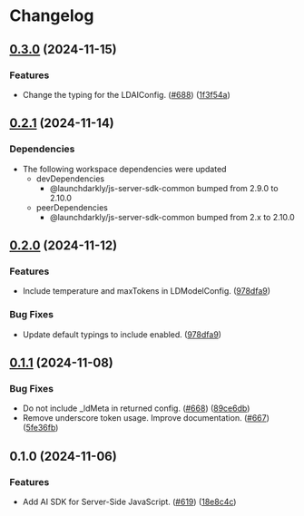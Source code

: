 # Changelog

## [0.3.0](https://github.com/launchdarkly/js-core/compare/server-sdk-ai-v0.2.1...server-sdk-ai-v0.3.0) (2024-11-15)


### Features

* Change the typing for the LDAIConfig. ([#688](https://github.com/launchdarkly/js-core/issues/688)) ([1f3f54a](https://github.com/launchdarkly/js-core/commit/1f3f54abef144cccc7ac5b9bfef8392b9d7f2618))

## [0.2.1](https://github.com/launchdarkly/js-core/compare/server-sdk-ai-v0.2.0...server-sdk-ai-v0.2.1) (2024-11-14)


### Dependencies

* The following workspace dependencies were updated
  * devDependencies
    * @launchdarkly/js-server-sdk-common bumped from 2.9.0 to 2.10.0
  * peerDependencies
    * @launchdarkly/js-server-sdk-common bumped from 2.x to 2.10.0

## [0.2.0](https://github.com/launchdarkly/js-core/compare/server-sdk-ai-v0.1.1...server-sdk-ai-v0.2.0) (2024-11-12)


### Features

* Include temperature and maxTokens in LDModelConfig. ([978dfa9](https://github.com/launchdarkly/js-core/commit/978dfa95d1c25f942d96b730b187f92af045f90f))


### Bug Fixes

* Update default typings to include enabled. ([978dfa9](https://github.com/launchdarkly/js-core/commit/978dfa95d1c25f942d96b730b187f92af045f90f))

## [0.1.1](https://github.com/launchdarkly/js-core/compare/server-sdk-ai-v0.1.0...server-sdk-ai-v0.1.1) (2024-11-08)


### Bug Fixes

* Do not include _ldMeta in returned config. ([#668](https://github.com/launchdarkly/js-core/issues/668)) ([89ce6db](https://github.com/launchdarkly/js-core/commit/89ce6dbbb2889af66ca53dd546c5977953dea972))
* Remove underscore token usage. Improve documentation. ([#667](https://github.com/launchdarkly/js-core/issues/667)) ([5fe36fb](https://github.com/launchdarkly/js-core/commit/5fe36fbd5b7047428204427fe6849d49de6ee952))

## 0.1.0 (2024-11-06)


### Features

* Add AI SDK for Server-Side JavaScript. ([#619](https://github.com/launchdarkly/js-core/issues/619)) ([18e8c4c](https://github.com/launchdarkly/js-core/commit/18e8c4c9c2189e7629e1e1eb995d85d857c4ae4f))
